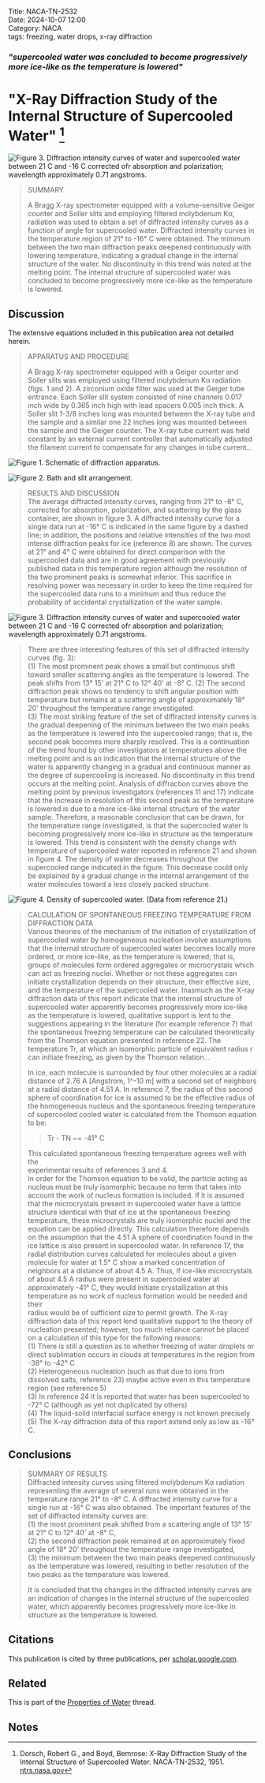 Title: NACA-TN-2532   
Date: 2024-10-07 12:00  
Category: NACA  
tags: freezing, water drops, x-ray diffraction  

### _"supercooled water was concluded to become progressively more ice-like as the temperature is lowered"_  

# "X-Ray Diffraction Study of the Internal Structure of Supercooled Water" [^1]  

![Figure 3. Diffraction intensity curves of water and supercooled water between 21 C and -16 C corrected ofr absorption and polarization; wavelength approximately 0.71 angstroms.](/images%2FNACA-TN-2532%2FFigure%203.png)  

>SUMMARY  
> 
>A Bragg X-ray spectrometer equipped with a volume-sensitive Geiger 
counter and Soller slits and employing filtered molybdenum Kα, radiation 
was used to obtain a set of diffracted intensity curves as a function 
of angle for supercooled water. Diffracted intensity curves in 
the temperature region of 21° to -16° C were obtained. The minimum
between the two main diffraction peaks deepened continuously with 
lowering temperature, indicating a gradual change in the internal 
structure of the water. No discontinuity in this trend was noted at 
the melting point. The internal structure of supercooled water was
concluded to become progressively more ice-like as the temperature 
is lowered.

## Discussion  

The extensive equations included in this publication area not detailed herein.  

>APPARATUS AND PROCEDURE  
> 
>A Bragg X-ray spectrometer equipped with a Geiger counter and 
Soller slits was employed using filtered molybdenum Kα radiation 
(figs. 1 and 2). A zirconium oxide filter was used at the Geiger tube 
entrance. Each Soller slit system consisted of nine channels 0.017 
inch wide by 0.365 inch high with lead spacers 0.005 inch thick. A
Soller slit 1-3/8 inches long was mounted between the X-ray tube and the
sample and a similar one 22 inches long was mounted between the sample 
and the Geiger counter. The X-ray tube current was held constant by 
an external current controller that automatically adjusted the filament 
current to compensate for any changes in tube current...

![Figure 1. Schematic of diffraction apparatus.](/images%2FNACA-TN-2532%2FFigure%201.png)  

![Figure 2. Bath and slit arrangement.](/images%2FNACA-TN-2532%2FFigure%202.png)  

>RESULTS AND DISCUSSION  
The average diffracted intensity curves, ranging from 21° to -8° C, 
corrected for absorption, polarization, and scattering by the glass 
container, are shown in figure 3. A diffracted intensity curve for a 
single data run at -16° C is indicated in the same figure by a dashed 
line; in addition, the positions and relative intensities of the two 
most intense diffraction peaks for ice (reference 8) are shown. The 
curves at 21° and 4° C were obtained for direct comparison with the
supercooled data and are in good agreement with previously published 
data in this temperature region although the resolution of the two 
prominent peaks is somewhat inferior. This sacrifice in resolving 
power was necessary in order to keep the time required for the supercooled 
data runs to a minimum and thus reduce the probability of 
accidental crystallization of the water sample.   

![Figure 3. Diffraction intensity curves of water and supercooled water between 21 C and -16 C corrected ofr absorption and polarization; wavelength approximately 0.71 angstroms.](/images%2FNACA-TN-2532%2FFigure%203.png)  

>There are three interesting features of this set of diffracted
intensity curves (fig. 3):  
> (1) The most prominent peak shows a 
small but continuous shift toward smaller scattering angles as the
temperature is lowered. The peak shifts from 13° 15' at 21° C to 
12° 40' at -8° C.
> (2) The second diffraction peak shows no tendency
to shift angular position with temperature but remains at a scattering 
angle of approximately 18° 20' throughout the temperature range investigated.  
>(3) The most striking feature of the set of diffracted intensity 
curves is the gradual deepening of the minimum between the two main 
peaks as the temperature is lowered into the supercooled range; that is, 
the second peak becomes more sharply resolved. This is a continuation 
of the trend found by other investigators at temperatures above the 
melting point and is an indication that the internal structure of the 
water is apparently changing in a gradual and continuous manner as the 
degree of supercooling is increased. No discontinuity in this trend 
occurs at the melting point. Analysis of diffraction curves above the 
melting point by previous investigators (references 11 and 17) indicate 
that the increase in resolution of this second peak as the temperature 
is lowered is due to a more ice-like internal structure of the water 
sample. Therefore, a reasonable conclusion that can be drawn, for the 
temperature range investigated, is that the supercooled water is becoming 
progressively more ice-like in structure as the temperature is 
lowered. This trend is consistent with the density change with temperature 
of supercooled water reported in reference 21 and shown in figure 4. 
The density of water decreases throughout the supercooled range indicated 
in the figure. This decrease could only be explained by a gradual 
change in the internal arrangement of the water molecules toward a
less closely packed structure.

![Figure 4. Density of supercooled water. (Data from reference 21.)](/images%2FNACA-TN-2532%2FFigure%204.png)  

>CALCULATION OF SPONTANEOUS FREEZING TEMPERATURE FROM DIFFRACTION DATA  
Various theories of the mechanism of the initiation of crystallization 
of supercooled water by homogeneous nucleation involve assumptions 
that the internal structure of supercooled water becomes locally more 
ordered, or more ice-like, as the temperature is lowered; that is, 
groups of molecules form ordered aggregates or microcrystals which
can act as freezing nuclei. Whether or not these aggregates can 
initiate crystallization depends on their structure, their effective 
size, and the temperature of the supercooled water. Inasmuch as the 
X-ray diffraction data of this report indicate that the internal 
structure of supercooled water apparently becomes progressively more 
ice-like as the temperature is lowered, qualitative support is lent
to the suggestions appearing in the literature (for example reference 7) 
that the spontaneous freezing temperature can be calculated theoretically 
from the Thomson equation presented in reference 22. The 
temperature Tr, at which an isomorphic particle of equivalent radius
r can initiate freezing, as given by the Thomson relation...
> 
>In ice, each molecule is surrounded by four other molecules at a 
radial distance of 2.76 A [Angstrom, 1^-10 m] with a second set of neighbors at a radial 
distance of 4.51 A. In reference 7, the radius of this second sphere of 
coordination for ice is assumed to be the effective radius of the 
homogeneous nucleus and the spontaneous freezing temperature of supercooled 
cooled water is calculated from the Thomson equation to be:  
>>Tr - TN ~= -41° C
>
>This calculated spontaneous freezing temperature agrees well with the  
experimental results of references 3 and 4.  
In order for the Thomson equation to be valid, the particle 
acting as nucleus must be truly isomorphic because no term that takes 
into account the work of nucleus formation is included. If it is 
assumed that the microcrystals present in supercooled water have a 
lattice structure identical with that of ice at the spontaneous 
freezing temperature, these microcrystals are truly isomorphic nuclei 
and the equation can be applied directly. This calculation therefore 
depends on the assumption that the 4.51 A sphere of coordination found 
in the ice lattice is also present in supercooled water. In reference 17, 
> the radial distribution curves calculated for molecules about 
a given molecule for water at 1.5° C show a marked concentration of 
neighbors at a distance of about 4.5 A. Thus, if ice-like microcrystals 
of about 4.5 A radius were present in supercooled water at 
approximately -41° C, they would initiate crystallization at this 
temperature as no work of nucleus formation would be needed and their  
radius would be of sufficient size to permit growth.
The X-ray diffraction data of this report lend qualitative support 
to the theory of nucleation presented; however, too much reliance cannot 
be placed on a calculation of this type for the following
reasons:  
(1) There is still a question as to whether freezing of water 
droplets or direct sublimation occurs in clouds at temperatures in the 
region from -38° to -42° C  
(2) Heterogeneous nucleation (such as that due to ions from 
dissolved salts, reference 23) maybe active even in this temperature 
region (see reference 5)  
(3) In reference 24 it is reported that water has been supercooled 
to -72° C (although as yet not duplicated by others)  
(4) The liquid-solid interfacial surface energy is not known precisely    
(5) The X-ray diffraction data of this report extend only as low 
as -16° C.  

## Conclusions  

>SUMMARY OF RESULTS  
Diffracted intensity curves using filtered molybdenum Kα
radiation representing the average of several runs were obtained in the 
temperature range 21° to -8° C. A diffracted intensity curve for a
single run at -16° C was also obtained. The important features of the 
set of diffracted intensity curves are:  
> (1) the most prominent peak 
shifted from a scattering angle of 13° 15' at 21° C to 12° 40' at
-8° C,  
> (2) the second diffraction peak remained at an approximately fixed 
angle of 18° 20' throughout the temperature range investigated,  
> (3) the 
minimum between the two main peaks deepened continuously as the temperature 
was lowered, resulting in better resolution of the two peaks as
the temperature was lowered.  
> 
>It is concluded that the changes in the diffracted intensity curves 
are an indication of changes in the internal structure of the supercooled 
water, which apparently becomes progressively more ice-like in 
structure as the temperature is lowered.

## Citations  

This publication is cited by three publications, per [scholar.google.com](https://scholar.google.com/scholar?hl=en&as_sdt=0%2C48&q=X-Ray+Diffraction+Study+of+the+Internal+Structure+of+Supercooled+Water&btnG=).  

## Related  

This is part of the [Properties of Water]({filename}Properties%20of%20water.md) thread.  

## Notes  

[^1]: Dorsch, Robert G., and Boyd, Bemrose: X-Ray Diffraction Study of the Internal Structure of Supercooled Water. NACA-TN-2532, 1951. [ntrs.nasa.gov](https://ntrs.nasa.gov/citations/19810068643)  

